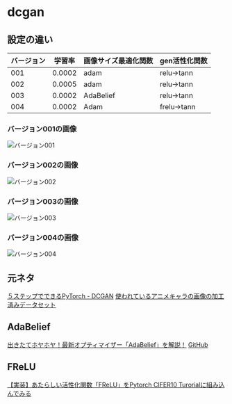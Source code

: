 # dcgan

## 設定の違い

|バージョン|学習率|画像サイズ最適化関数|gen活性化関数|
|----|----|----|----|
|001|0.0002|adam|relu->tann|
|002|0.0005|adam|relu->tann|
|003|0.0002|AdaBelief|relu->tann||
|004|0.0002|Adam|frelu->tann|

### バージョン001の画像
![バージョン001](https://storage.googleapis.com/zenn-user-upload/e6gq761219s8pev6oq8qscdgy84p)

### バージョン002の画像
![バージョン002](https://storage.googleapis.com/zenn-user-upload/jc3232hn99cf4n972cz9cwoircb1)

### バージョン003の画像
![バージョン003](https://storage.googleapis.com/zenn-user-upload/stb39ibk32j4n25eybu2h5bglcdg)

### バージョン004の画像
![バージョン004](https://storage.googleapis.com/zenn-user-upload/4lsbnworil6gmpgtm23iis0pbyw7)

## 元ネタ
[５ステップでできるPyTorch - DCGAN](https://qiita.com/hkthirano/items/7381095aaee668513487)
[使われているアニメキャラの画像の加工済みデータセット](https://github.com/hkthirano/5Steps-PyTorch-DCGAN)

## AdaBelief
[出きたてホヤホヤ！最新オプティマイザー「AdaBelief」を解説！](https://qiita.com/omiita/items/5012afa3cba4d73a7aed)
[GitHub](https://github.com/juntang-zhuang/Adabelief-Optimizer)

## FReLU
[【実装】あたらしい活性化関数「FReLU」をPytorch CIFER10 Turorialに組み込んでみる](https://qiita.com/Radley/items/5cfa226d9d108e769861)
